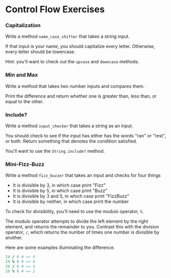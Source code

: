 # Control Flow Exercises

### Capitalization

Write a method `name_case_shifter` that takes a string input.

If that input is your name, you should capitalize every letter. Otherwise, every letter should be lowercase.

Hint: you'll want to check out the `upcase` and `downcase` methods.

### Min and Max

Write a method that takes two number inputs and compares them.

Print the difference and return whether one is greater than, less than, or equal to the other.

### Include?

Write a method `input_checker` that takes a string as an input.

You should check to see if the input has either has the words "ran" or "rest", or both. Return something that denotes the condition satisfied.

You'll want to use the `String.include?` method.


### Mini-Fizz-Buzz

Write a method `fizz_buzzer` that takes an input and checks for four things
* It is divisible by 3, in which case print "Fizz"
* It is divisible by 5, in which case print "Buzz"
* It is divisible by 3 and 5, in which case print "FizzBuzz"
* It is divisible by neither, in which case print the number

To check for divisibility, you'll need to use the modulo operator, `%`.

The modulo operator attempts to divide the left element by the right element, and returns the remainder to you. Contrast this with the division operator, `/`, which returns the number of times one number is divisible by another.

Here are some examples illuminating the difference.

```ruby
24 / 6 # => 4
24 % 6 # => 0
26 / 6 # => 4
26 % 6 # => 2
```
